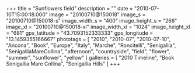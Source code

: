 +++
title = "Sunflowers field"
description = ""
date = "2010-07-10T15:00:18.000"
image = "20100710@150018"
image_s = "20100710@150018-s"
image_width_s = "400"
image_height_s = "266"
image_xl = "20100710@150018-xl"
image_width_xl = "1024"
image_height_xl = "681"
gps_latitude = "43.7093152333333"
gps_longitude = "13.1459355166667"
phototags = [ "2010", "2010-07", "2010-07-10", "Ancona", "Book", "Europe", "Italy", "Marche", "Roncitelli", "Senigallia", "SenigalliaMareCollina", "afternoon", "countryside", "field", "flower", "summer", "sunflower", "yellow" ]
galleries = [ "2010 Timeline", "Book Senigallia Mare Collina", "Senigallia Hills" ]
+++
